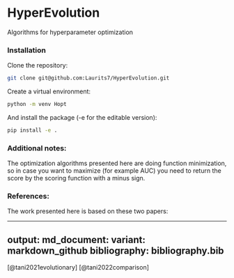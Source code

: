 # HyperEvolution
Algorithms for hyperparameter optimization


### Installation

Clone the repository:

```bash
git clone git@github.com:Laurits7/HyperEvolution.git
```

Create a virtual environment:
```bash
python -m venv Hopt
```

And install the package (-e for the editable version):

```bash
pip install -e .
```



### Additional notes:

The optimization algorithms presented here are doing function minimization, so in case you want to maximize (for example AUC) you need to return the score by the scoring function with a minus sign.


### References:

The work presented here is based on these two papers:

---
output:
  md_document:
    variant: markdown_github
bibliography: bibliography.bib
---

[@tani2021evolutionary]
[@tani2022comparison]